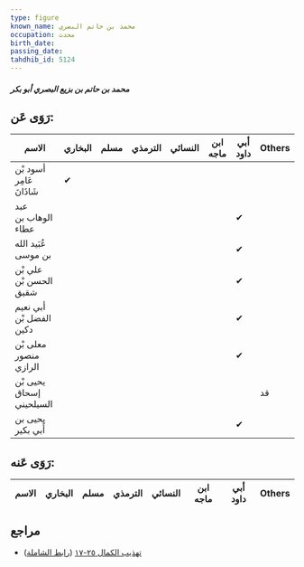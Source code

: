 ```yaml
---
type: figure
known_name: محمد بن حاتم البصري
occupation: محدث
birth_date:
passing_date:
tahdhib_id: 5124
---
```

##### محمد بن حاتم بن بزيع البصري أبو بكر

## رَوَى عَن:
| الاسم                    | البخاري | مسلم | الترمذي | النسائي | ابن ماجه | أبي داود | Others |
| ------------------------ | ------- | ---- | ------- | ------- | -------- | -------- | ------ |
| أسود بْن عَامِر شَاذَانَ | ✔       |      |         |         |          |          |        |
| عبد الوهاب بن عطاء       |         |      |         |         |          | ✔        |        |
| عُبَيد الله بن موسى      |         |      |         |         |          | ✔        |        |
| علي بْن الحسن بْن شقيق   |         |      |         |         |          | ✔        |        |
| أبي نعيم الفضل بْن دكين  |         |      |         |         |          | ✔        |        |
| معلى بْن منصور الرازي    |         |      |         |         |          | ✔        |        |
| يحيى بْن إسحاق السيلحيني |         |      |         |         |          |          | قد     |
| يحيى بن أَبي بكير        |         |      |         |         |          | ✔        |        |
## رَوَى عَنه:
| الاسم | البخاري | مسلم | الترمذي | النسائي | ابن ماجه | أبي داود | Others |
| ----- | ------- | ---- | ------- | ------- | -------- | -------- | ------ |
## مراجع
- [تهذيب الكمال ٢٥-١٧](obsidian://open?vault=Tahdhib-al-Kamal&file=Figures/٥١٢٤-محمد%20بن%20حاتم%20بن%20بزيع%20البصري%20أبو%20بكر) ([رابط الشاملة](https://shamela.ws/book/3722/13110))